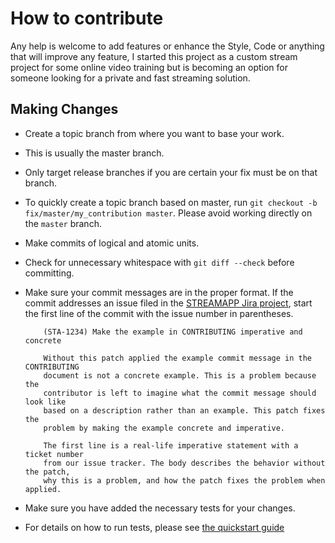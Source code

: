 # How to contribute

Any help is welcome to add features or enhance the Style, Code or
anything that will improve any feature, I started this project as
a custom stream project for some online video training but is becoming
an option for someone looking for a private and fast streaming solution.

## Making Changes

- Create a topic branch from where you want to base your work.
- This is usually the master branch.
- Only target release branches if you are certain your fix must be on that
  branch.
- To quickly create a topic branch based on master, run `git checkout -b fix/master/my_contribution master`. Please avoid working directly on the
  `master` branch.
- Make commits of logical and atomic units.
- Check for unnecessary whitespace with `git diff --check` before committing.
- Make sure your commit messages are in the proper format. If the commit
  addresses an issue filed in the
  [STREAMAPP Jira project](https://tickets.luminode.com/browse/STREAMAPP), start
  the first line of the commit with the issue number in parentheses.

  ```
      (STA-1234) Make the example in CONTRIBUTING imperative and concrete

      Without this patch applied the example commit message in the CONTRIBUTING
      document is not a concrete example. This is a problem because the
      contributor is left to imagine what the commit message should look like
      based on a description rather than an example. This patch fixes the
      problem by making the example concrete and imperative.

      The first line is a real-life imperative statement with a ticket number
      from our issue tracker. The body describes the behavior without the patch,
      why this is a problem, and how the patch fixes the problem when applied.
  ```

- Make sure you have added the necessary tests for your changes.
- For details on how to run tests, please see [the quickstart guide](https://github.com/edsphinx/streamapp/blob/master/docs/quickstart.md)